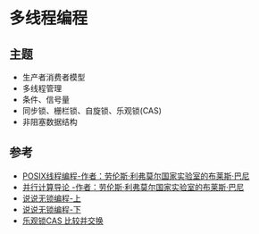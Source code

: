 # 多线程编程

## 主题

- 生产者消费者模型
- 多线程管理
- 条件、信号量
- 同步锁、栅栏锁、自旋锁、乐观锁(CAS)
- 非阻塞数据结构

## 参考

- [POSIX线程编程-作者：劳伦斯·利弗莫尔国家实验室的布莱斯·巴尼	](https://computing.llnl.gov/tutorials/pthreads/)
- [并行计算导论 -作者：劳伦斯·利弗莫尔国家实验室的布莱斯·巴尼	](https://computing.llnl.gov/tutorials/parallel_comp/)
- [说说无锁编程-上](https://cloud.tencent.com/developer/article/1516818)
- [说说无锁编程-下](https://cloud.tencent.com/developer/article/1516817)
- [乐观锁CAS 比较并交换](https://zhuanlan.zhihu.com/p/51043204)
